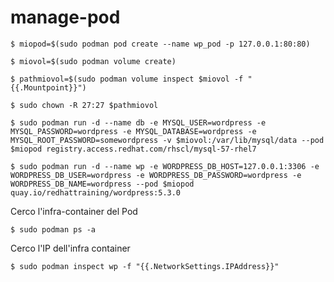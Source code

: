 # manage-pod



```
$ miopod=$(sudo podman pod create --name wp_pod -p 127.0.0.1:80:80)
```

```
$ miovol=$(sudo podman volume create)
```

```
$ pathmiovol=$(sudo podman volume inspect $miovol -f "{{.Mountpoint}}")
```

```
$ sudo chown -R 27:27 $pathmiovol
```

```
$ sudo podman run -d --name db -e MYSQL_USER=wordpress -e MYSQL_PASSWORD=wordpress -e MYSQL_DATABASE=wordpress -e MYSQL_ROOT_PASSWORD=somewordpress -v $miovol:/var/lib/mysql/data --pod $miopod registry.access.redhat.com/rhscl/mysql-57-rhel7
```

```
$ sudo podman run -d --name wp -e WORDPRESS_DB_HOST=127.0.0.1:3306 -e WORDPRESS_DB_USER=wordpress -e WORDPRESS_DB_PASSWORD=wordpress -e WORDPRESS_DB_NAME=wordpress --pod $miopod quay.io/redhattraining/wordpress:5.3.0
```

Cerco l'infra-container del Pod
```
$ sudo podman ps -a
```

Cerco l'IP dell'infra container
```
$ sudo podman inspect wp -f "{{.NetworkSettings.IPAddress}}"
```

